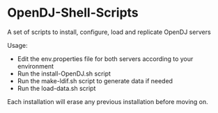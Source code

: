 # OpenDJ-Shell-Scripts
A set of scripts to install, configure, load and replicate OpenDJ servers

Usage:

- Edit the env.properties file for both servers according to your environment
- Run the install-OpenDJ.sh script
- Run the make-ldif.sh script to generate data if needed
- Run the load-data.sh script

Each installation will erase any previous installation before moving on.
